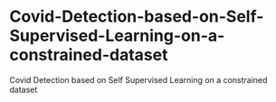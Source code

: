 # Covid-Detection-based-on-Self-Supervised-Learning-on-a-constrained-dataset
Covid Detection based on Self Supervised Learning on a constrained dataset
